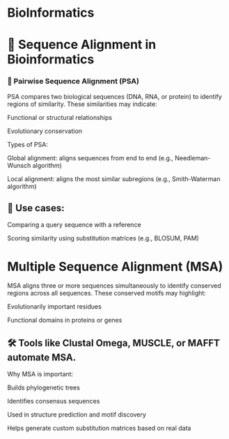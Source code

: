# BioInformatics

# 🧬 Sequence Alignment in Bioinformatics
 ### 🔹 Pairwise Sequence Alignment (PSA)
PSA compares two biological sequences (DNA, RNA, or protein) to identify regions of similarity. These similarities may indicate:

Functional or structural relationships

Evolutionary conservation

Types of PSA:

Global alignment: aligns sequences from end to end (e.g., Needleman-Wunsch algorithm)

Local alignment: aligns the most similar subregions (e.g., Smith-Waterman algorithm)

## 🔧 Use cases:

Comparing a query sequence with a reference

Scoring similarity using substitution matrices (e.g., BLOSUM, PAM)
# Multiple Sequence Alignment (MSA)
MSA aligns three or more sequences simultaneously to identify conserved regions across all sequences. These conserved motifs may highlight:

Evolutionarily important residues

Functional domains in proteins or genes

## 🛠️ Tools like Clustal Omega, MUSCLE, or MAFFT automate MSA.

Why MSA is important:

Builds phylogenetic trees

Identifies consensus sequences

Used in structure prediction and motif discovery

Helps generate custom substitution matrices based on real data
